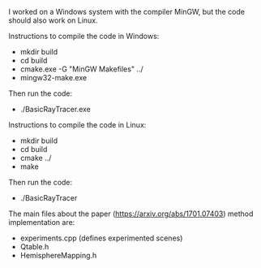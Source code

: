 I worked on a Windows system with the compiler MinGW, but the code should also work on Linux.

Instructions to compile the code in Windows:
- mkdir build
- cd build
- cmake.exe -G "MinGW Makefiles" ../
- mingw32-make.exe

Then run the code:
- ./BasicRayTracer.exe

Instructions to compile the code in Linux:
- mkdir build
- cd build
- cmake ../
- make

Then run the code:
- ./BasicRayTracer


The main files about the paper (https://arxiv.org/abs/1701.07403) method implementation are:
- experiments.cpp (defines experimented scenes)
- Qtable.h
- HemisphereMapping.h
